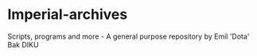 # Imperial-archives
Scripts, programs and more - A general purpose repository by Emil 'Dota' Bak
DIKU
